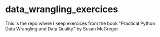 # data_wrangling_exercices

This is the repo where I keep exercices from the book "Practical Python Data Wrangling and Data Quality" by Susan McGregor

